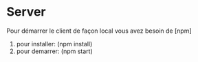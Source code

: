 # Server
Pour démarrer le client de façon local vous avez besoin de [npm]
1) pour installer: (npm install)
2) pour demarrer: (npm start)
